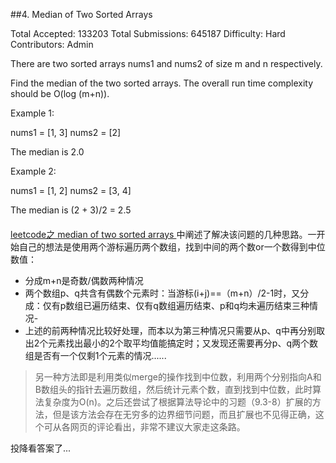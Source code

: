 ##4. Median of Two Sorted Arrays

Total Accepted: 133203
Total Submissions: 645187
Difficulty: Hard
Contributors: Admin

There are two sorted arrays nums1 and nums2 of size m and n respectively.

Find the median of the two sorted arrays. The overall run time complexity should be O(log (m+n)).

Example 1:

nums1 = [1, 3]
nums2 = [2]

The median is 2.0

Example 2:

nums1 = [1, 2]
nums2 = [3, 4]

The median is (2 + 3)/2 = 2.5


####
[leetcode之 median of two sorted arrays ](http://blog.csdn.net/yutianzuijin/article/details/11499917/)中阐述了解决该问题的几种思路。一开始自己的想法是使用两个游标遍历两个数组，找到中间的两个数or一个数得到中位数值：
- 分成m+n是奇数/偶数两种情况
- 两个数组p、q共含有偶数个元素时：当游标(i+j)==（m+n）/2-1时，又分成：仅有p数组已遍历结束、仅有q数组遍历结束、p和q均未遍历结束三种情况-
- 上述的前两种情况比较好处理，而本以为第三种情况只需要从p、q中再分别取出2个元素找出最小的2个取平均值能搞定时；又发现还需要再分p、q两个数组是否有一个仅剩1个元素的情况......

>另一种方法即是利用类似merge的操作找到中位数，利用两个分别指向A和B数组头的指针去遍历数组，然后统计元素个数，直到找到中位数，此时算法复杂度为O(n)。之后还尝试了根据算法导论中的习题（9.3-8）扩展的方法，但是该方法会存在无穷多的边界细节问题，而且扩展也不见得正确，这个可从各网页的评论看出，非常不建议大家走这条路。

投降看答案了...
